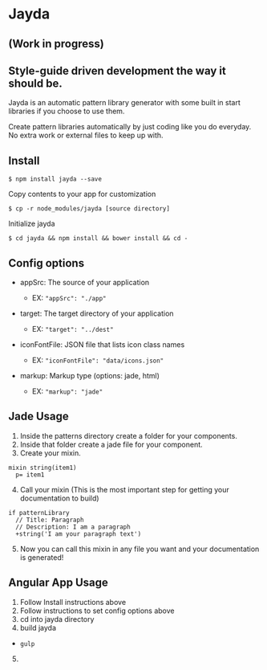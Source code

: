 # Jayda
## (Work in progress)
## Style-guide driven development the way it should be.

Jayda is an automatic pattern library generator with some built in start libraries if you choose to use them.

Create pattern libraries automatically by just coding like you do everyday. No extra work or external files to keep up with.


## Install
```
$ npm install jayda --save
```

Copy contents to your app for customization
```
$ cp -r node_modules/jayda [source directory]
```

Initialize jayda
```
$ cd jayda && npm install && bower install && cd -
```

## Config options

* appSrc: The source of your application
  * EX: ``` "appSrc": "./app" ```

* target: The target directory of your application
  * EX: ``` "target": "../dest" ```

* iconFontFile: JSON file that lists icon class names
  *  EX: ``` "iconFontFile": "data/icons.json" ```

* markup: Markup type (options: jade, html)
  * EX: ``` "markup": "jade" ```

## Jade Usage

1. Inside the patterns directory create a folder for your components.
2. Inside that folder create a jade file for your component.
3. Create your mixin.

  ```
  mixin string(item1)
    p= item1
  ```

4. Call your mixin (This is the most important step for getting your documentation to build)

  ```
  if patternLibrary
    // Title: Paragraph
    // Description: I am a paragraph
    +string('I am your paragraph text')
  ```

5. Now you can call this mixin in any file you want and your documentation is generated!





## Angular App Usage

1. Follow Install instructions above
2. Follow instructions to set config options above
3. cd into jayda directory
4. build jayda
  * ``` gulp ```
5.




